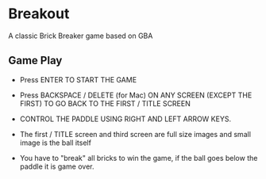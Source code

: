 # Breakout
A classic Brick Breaker game based on GBA

## Game Play
- Press ENTER TO START THE GAME

- Press BACKSPACE / DELETE (for Mac) ON ANY SCREEN (EXCEPT THE FIRST) TO GO BACK TO THE FIRST / TITLE SCREEN

- CONTROL THE PADDLE USING RIGHT AND LEFT ARROW KEYS.

- The first / TITLE screen and third screen are full size images and small image is the ball itself

- You have to "break" all bricks to win the game, if the ball goes below the paddle it is game over.
